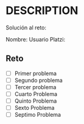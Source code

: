 # DESCRIPTION

Solución al reto:

Nombre:
Usuario Platzi:

## Reto

- [ ] Primer problema
- [ ] Segundo problema
- [ ] Tercer problema
- [ ] Cuarto Problema
- [ ] Quinto Problema
- [ ] Sexto Problema
- [ ] Septimo Problema

